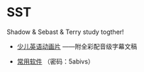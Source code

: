 # SST

Shadow & Sebast & Terry study togther!  

+ [少儿英语动画片](https://github.com/iRuxu/SST-TVtime)
——附全彩配音级字幕文稿

+ [常用软件](https://share.weiyun.com/5zazWL8) 
（密码：5abivs）

